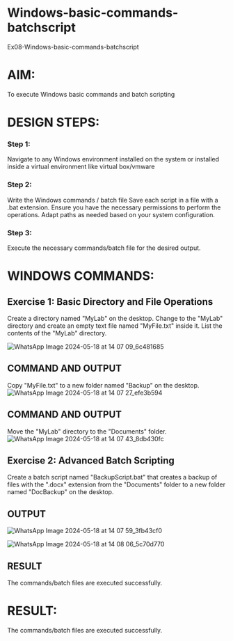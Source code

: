 # Windows-basic-commands-batchscript
Ex08-Windows-basic-commands-batchscript

# AIM:
To execute Windows basic commands and batch scripting

# DESIGN STEPS:

### Step 1:

Navigate to any Windows environment installed on the system or installed inside a virtual environment like virtual box/vmware 

### Step 2:

Write the Windows commands / batch file
Save each script in a file with a .bat extension.
Ensure you have the necessary permissions to perform the operations.
Adapt paths as needed based on your system configuration.
### Step 3:

Execute the necessary commands/batch file for the desired output. 




# WINDOWS COMMANDS:
## Exercise 1: Basic Directory and File Operations
Create a directory named "MyLab" on the desktop.
Change to the "MyLab" directory and create an empty text file named "MyFile.txt" inside it.
List the contents of the "MyLab" directory.

![WhatsApp Image 2024-05-18 at 14 07 09_6c481685](https://github.com/DHIVYA050430/Windows-basic-commands-batchscript/assets/147141546/e06c2a97-a95d-4d62-bc25-49da9a735b40)

## COMMAND AND OUTPUT
Copy "MyFile.txt" to a new folder named "Backup" on the desktop.
![WhatsApp Image 2024-05-18 at 14 07 27_efe3b594](https://github.com/DHIVYA050430/Windows-basic-commands-batchscript/assets/147141546/56500cd6-5335-4906-9cea-48699d0327ef)

## COMMAND AND OUTPUT
Move the "MyLab" directory to the "Documents" folder.
![WhatsApp Image 2024-05-18 at 14 07 43_8db430fc](https://github.com/DHIVYA050430/Windows-basic-commands-batchscript/assets/147141546/f710b8f6-cc65-4558-b3da-83f5b7a17a05)


## Exercise 2: Advanced Batch Scripting
Create a batch script named "BackupScript.bat" that creates a backup of files with the ".docx" extension from the "Documents" folder to a new folder named "DocBackup" on the desktop.

## OUTPUT
![WhatsApp Image 2024-05-18 at 14 07 59_3fb43cf0](https://github.com/DHIVYA050430/Windows-basic-commands-batchscript/assets/147141546/b583f0ad-8e00-4bac-b168-ccd4328ccaeb)

![WhatsApp Image 2024-05-18 at 14 08 06_5c70d770](https://github.com/DHIVYA050430/Windows-basic-commands-batchscript/assets/147141546/8ffb4f80-1643-403b-80fc-6cb28eaca673)

## RESULT
The commands/batch files are executed successfully.




# RESULT:
The commands/batch files are executed successfully.

